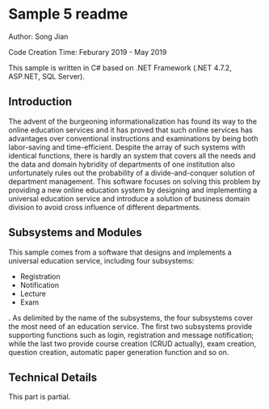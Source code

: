 # Sample 5 readme

Author: Song Jian

Code Creation Time: Feburary 2019 - May 2019

This sample is written in C# based on .NET Framework (.NET 4.7.2, ASP.NET, SQL Server).

## Introduction

The advent of the burgeoning informationalization has found its way to the online education services and it has proved that such online services has advantages over conventional instructions and examinations by being both labor-saving and time-efficient. Despite the array of such systems with identical functions, there is hardly an system that covers all the needs and the data and domain hybridity of departments of one institution also unfortunately rules out the probability of a divide-and-conquer solution of department management. This software focuses on solving this problem by providing a new online education system by designing and implementing a universal education service and introduce a solution of business domain division to avoid cross influence of different departments.

## Subsystems and Modules

This sample comes from a software that designs and implements a universal education service, including four subsystems:

- Registration
- Notification
- Lecture
- Exam

. As delimited by the name of the subsystems, the four subsystems cover the most need of an education service. The first two subsystems provide supporting functions such as login, registration and message notification; while the last two provide course creation (CRUD actually), exam creation, question creation, automatic paper generation function and so on.

## Technical Details

This part is partial.
